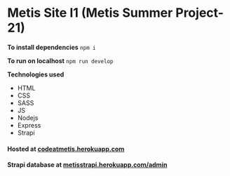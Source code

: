 # Metis Site I1 (Metis Summer Project-21)

**To install dependencies**
`npm i`

**To run on localhost**
`npm run develop`

**Technologies used**
- HTML
- CSS
- SASS
- JS
- Nodejs
- Express
- Strapi

#### Hosted at [codeatmetis.herokuapp.com](https://codeatmetis.herokuapp.com/)
#### Strapi database at [metisstrapi.herokuapp.com/admin](https://metisstrapi.herokuapp.com/admin)
